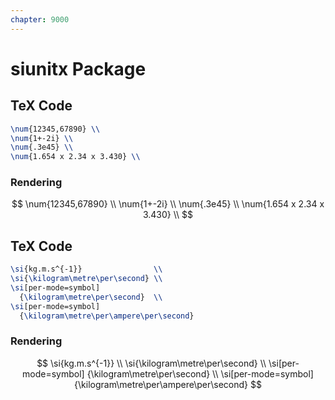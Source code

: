 ```yaml
---
chapter: 9000
---
```


# siunitx Package

## TeX Code

```tex
\num{12345,67890} \\
\num{1+-2i} \\ 
\num{.3e45} \\ 
\num{1.654 x 2.34 x 3.430} \\
```

### Rendering

$$
\num{12345,67890} \\
\num{1+-2i} \\ 
\num{.3e45} \\ 
\num{1.654 x 2.34 x 3.430} \\
$$

## TeX Code

```tex
\si{kg.m.s^{-1}}                \\
\si{\kilogram\metre\per\second} \\
\si[per-mode=symbol]
  {\kilogram\metre\per\second}  \\
\si[per-mode=symbol]
  {\kilogram\metre\per\ampere\per\second}
```

### Rendering

$$
\si{kg.m.s^{-1}}                \\
\si{\kilogram\metre\per\second} \\
\si[per-mode=symbol]
  {\kilogram\metre\per\second}  \\
\si[per-mode=symbol]
  {\kilogram\metre\per\ampere\per\second}
$$